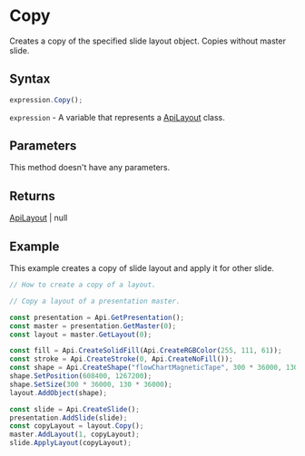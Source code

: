 # Copy

Creates a copy of the specified slide layout object.
Copies without master slide.

## Syntax

```javascript
expression.Copy();
```

`expression` - A variable that represents a [ApiLayout](../ApiLayout.md) class.

## Parameters

This method doesn't have any parameters.

## Returns

[ApiLayout](../../ApiLayout/ApiLayout.md) \| null

## Example

This example creates a copy of slide layout and apply it for other slide.

```javascript editor-pptx
// How to create a copy of a layout.

// Copy a layout of a presentation master.

const presentation = Api.GetPresentation();
const master = presentation.GetMaster(0);
const layout = master.GetLayout(0);

const fill = Api.CreateSolidFill(Api.CreateRGBColor(255, 111, 61));
const stroke = Api.CreateStroke(0, Api.CreateNoFill());
const shape = Api.CreateShape("flowChartMagneticTape", 300 * 36000, 130 * 36000, fill, stroke);
shape.SetPosition(608400, 1267200);
shape.SetSize(300 * 36000, 130 * 36000);
layout.AddObject(shape);

const slide = Api.CreateSlide();
presentation.AddSlide(slide);
const copyLayout = layout.Copy();
master.AddLayout(1, copyLayout);
slide.ApplyLayout(copyLayout);

```
